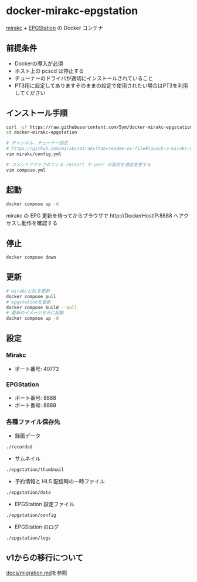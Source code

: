 # docker-mirakc-epgstation

[mirakc](https://github.com/mirakc/mirakc) + [EPGStation](https://github.com/l3tnun/EPGStation) の Docker コンテナ

## 前提条件

- Dockerの導入が必須
- ホスト上の pcscd は停止する
- チューナーのドライバが適切にインストールされていること
- PT3用に設定してありますそのままの設定で使用されたい場合はPT3を利用してください

## インストール手順

```sh
curl -sf https://raw.githubusercontent.com/5ym/docker-mirakc-epgstation/main/setup.sh | sh -s
cd docker-mirakc-epgstation

# チャンネル、チューナー設定
# https://github.com/mirakc/mirakc?tab=readme-ov-file#launch-a-mirakc-docker-container
vim mirakc/config.yml

# コメントアウトされている restart や user の設定を適宜変更する
vim compose.yml
```

## 起動

```sh
docker compose up -d
```

mirakc の EPG 更新を待ってからブラウザで http://DockerHostIP:8888 へアクセスし動作を確認する

## 停止

```sh
docker compose down
```

## 更新

```sh
# mirakcとdbを更新
docker compose pull
# epgstationを更新
docker compose build --pull
# 最新のイメージを元に起動
docker compose up -d
```

## 設定

### Mirakc

* ポート番号: 40772

### EPGStation

* ポート番号: 8888
* ポート番号: 8889

### 各種ファイル保存先

* 録画データ

```./recorded```

* サムネイル

```./epgstation/thumbnail```

* 予約情報と HLS 配信時の一時ファイル

```./epgstation/data```

* EPGStation 設定ファイル

```./epgstation/config```

* EPGStation のログ

```./epgstation/logs```

## v1からの移行について

[docs/migration.md](docs/migration.md)を参照

